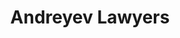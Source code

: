 ---
layout: home

title: Andreyev Lawyers
titleTemplate: Documentations for AL Portal


editLink: true

hero:
  name: Documentations for
  text: AL Portal (2.0)
  actions:
    - theme: brand
      text: Get Started
      link: /guide/introduction

features:
  - title: 🧜‍♀️ For Fontend Developers
    link: /front-end/introduction
    details: The document will describe some technical documents and design specification requirements for front-end applications.
  - title: 🌚 For Backend Developers
    link: /back-end/introduction
    details: The document will describe some technical documents and design specification requirements for back-end applications.
  - title: 📸 For Deployment Team
    link: /deployment/introduction
    details: The document will describe instructions and details for deployment of the application, as well as some troubleshooting methods.
  # - title: 📸 For End User
  #   link: /front-end/introduction
  #   details: The document will describe the user's instructions and some troubleshooting methods.
  - title: 🧩 Road Map
    link: /road-map/introduction
    details: An overview of the planned features, milestones, and timelines for the development and release of the ALP App.
  # - title: 🧩 Release Notes
  #   link: /release-notes/
  #   details: A changelog of the platform will be recorded in the documentation.
---